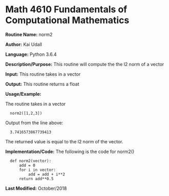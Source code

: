# Math 4610 Fundamentals of Computational Mathematics

**Routine Name:**           norm2

**Author:** Kai Udall

**Language:** Python 3.6.4

**Description/Purpose:** This routine will compute the the l2 norm of a vector

**Input:** This routine takes in a vector

**Output:** This routine returns a float

**Usage/Example:**

The routine takes in a vector

      norm2([1,2,3])

Output from the line above:

      3.7416573867739413

The returned value is equal to the l2 norm of the vector.

**Implementation/Code:** The following is the code for norm2()

      def norm2(vector):
          add = 0
          for i in vector:
              add = add + i**2
          return add**0.5
 
**Last Modified:** October/2018
